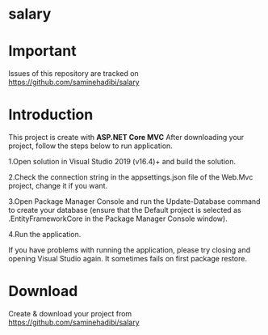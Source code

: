 # salary

# Important

Issues of this repository are tracked on 
https://github.com/saminehadibi/salary

# Introduction

This project is create with **ASP.NET Core MVC** 
After downloading your project, follow the steps below to run application.

1.Open solution in Visual Studio 2019 (v16.4)+ and build the solution.

2.Check the connection string in the appsettings.json file of the Web.Mvc project, change it if you want.

3.Open Package Manager Console and run the Update-Database command to create your database (ensure that the Default project is selected as .EntityFrameworkCore in the Package Manager Console window).

4.Run the application.

If you have problems with running the application, please try closing and opening Visual Studio again. It sometimes fails on first package restore.

# Download

Create & download your project from 
https://github.com/saminehadibi/salary

